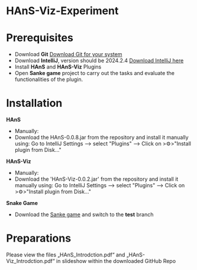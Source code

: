 # HAnS-Viz-Experiment

# Prerequisites
- Download **Git** [Download Git for your system](https://git-scm.com/downloads)
- Download **IntelliJ**, version should be 2024.2.4 [Download IntelliJ here](https://www.jetbrains.com/de-de/idea/download/other.html)
- Install **HAnS** and **HAnS-Viz** Plugins
- Open **Sanke game** project to carry out the tasks and evaluate the functionalities of the plugin.
  

# Installation
**HAnS**
- Manually:
- Download the HAnS-0.0.8.jar from the repository and install it manually using:
  Go to IntelliJ Settings --> select "Plugins" --> Click on >⚙️>"Install plugin from Disk..."

**HAnS-Viz**
- Manually:
- Download the 'HAnS-Viz-0.0.2.jar' from the repository and install it manually using:
  Go to IntelliJ Settings --> select "Plugins" --> Click on >⚙️>"Install plugin from Disk..."

**Snake Game**
 - Download the [Sanke game](https://github.com/RimanHoubbi/Snake) and switch to the **test** branch

# Preparations
Please view the files „HAnS_Introdction.pdf“ and „HAnS-Viz_Introdction.pdf“ in slideshow within the downloaded GitHub Repo

